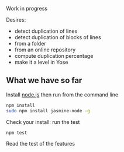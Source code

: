 Work in progress

Desires:
* detect duplication of lines
* detect duplication of blocks of lines
* from a folder
* from an online repository
* compute duplication percentage
* make it a level in Yose


## What we have so far

Install [node.js](http://nodejs.org/) then run from the command line

```sh
npm install
sudo npm install jasmine-node -g
```

Check your install: run the test

```sh
npm test
```

Read the test of the features

